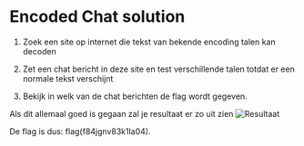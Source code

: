 # Encoded Chat solution

1. Zoek een site op internet die tekst van bekende encoding talen kan decoden

2. Zet een chat bericht in deze site en test verschillende talen totdat er een normale tekst verschijnt

3. Bekijk in welk van de chat berichten de flag wordt gegeven.

Als dit allemaal goed is gegaan zal je resultaat er zo uit zien
![Resultaat](https://media.discordapp.net/attachments/818816731157364756/846718445982580776/EncodedChatFlag.png?width=1315&height=670 "Resultaat")

De flag is dus: flag(f84jgnv83k1la04).